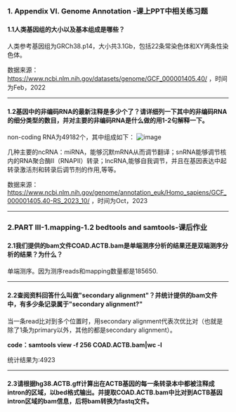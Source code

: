 ### 1. Appendix VI. Genome Annotation  -课上PPT中相关练习题
#### 1.1人类基因组的大小以及基本组成是哪些？
人类参考基因组为GRCh38.p14，大小共3.1Gb，包括22条常染色体和XY两条性染色体。

数据来源：https://www.ncbi.nlm.nih.gov/datasets/genome/GCF_000001405.40/ ，时间为Feb，2022

---
#### 1.2基因中的非编码RNA的最新注释是多少个了？请详细列一下其中的非编码RNA的细分类型的数目，并对主要的非编码RNA是什么做的用1-2句解释一下。
non-coding RNA为49182个，其中组成如下：
![image](https://github.com/GodLemma/Bioinformatics/assets/162097106/07267181-d247-4987-8796-08d3980aaeb7)

几种主要的ncRNA：miRNA，能够沉默mRNA从而调节翻译；snRNA能够调节核内的RNA聚合酶II（RNAPII）转录；lncRNA,能够自我调节，并且在基因表达中起转录激活剂和转录后调节剂的作用,等等。

数据来源：https://www.ncbi.nlm.nih.gov/genome/annotation_euk/Homo_sapiens/GCF_000001405.40-RS_2023_10/ ，时间为Oct，2023

---
### 2.PART III-1.mapping-1.2 bedtools and samtools-课后作业
#### 2.1我们提供的bam文件COAD.ACTB.bam是单端测序分析的结果还是双端测序分析的结果？为什么？
单端测序。因为测序reads和mapping数量都是185650.

---
#### 2.2查阅资料回答什么叫做"secondary alignment"？并统计提供的bam文件中，有多少条记录属于"secondary alignment?" 
当一条read比对到多个位置时，用secondary alignment代表次优比对（也就是除了1条为primary以外，其他的都是secondary alignment）。

**code：samtools view -f 256 COAD.ACTB.bam|wc -l**

统计结果为:4923

---
#### 2.3请根据hg38.ACTB.gff计算出在ACTB基因的每一条转录本中都被注释成intron的区域，以bed格式输出。并提取COAD.ACTB.bam中比对到ACTB基因intron区域的bam信息，后将bam转换为fastq文件。
